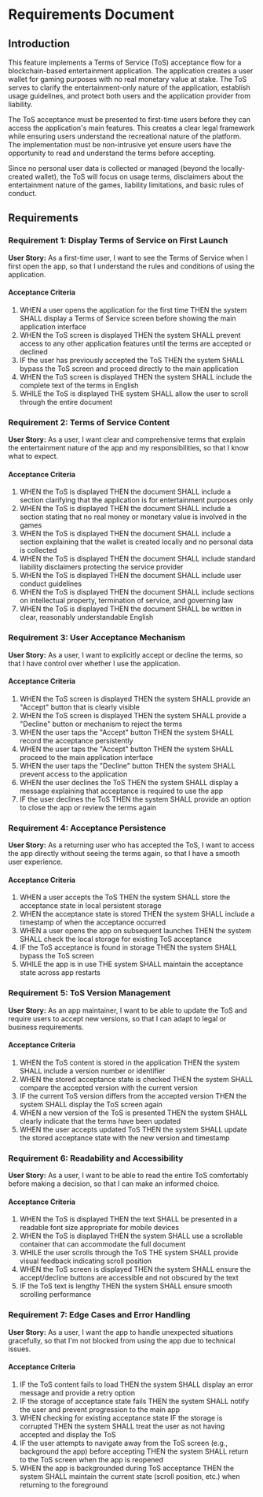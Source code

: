# Requirements Document

## Introduction

This feature implements a Terms of Service (ToS) acceptance flow for a blockchain-based entertainment application. The application creates a user wallet for gaming purposes with no real monetary value at stake. The ToS serves to clarify the entertainment-only nature of the application, establish usage guidelines, and protect both users and the application provider from liability.

The ToS acceptance must be presented to first-time users before they can access the application's main features. This creates a clear legal framework while ensuring users understand the recreational nature of the platform. The implementation must be non-intrusive yet ensure users have the opportunity to read and understand the terms before accepting.

Since no personal user data is collected or managed (beyond the locally-created wallet), the ToS will focus on usage terms, disclaimers about the entertainment nature of the games, liability limitations, and basic rules of conduct.

## Requirements

### Requirement 1: Display Terms of Service on First Launch
**User Story:** As a first-time user, I want to see the Terms of Service when I first open the app, so that I understand the rules and conditions of using the application.

#### Acceptance Criteria
1. WHEN a user opens the application for the first time THEN the system SHALL display a Terms of Service screen before showing the main application interface
2. WHEN the ToS screen is displayed THEN the system SHALL prevent access to any other application features until the terms are accepted or declined
3. IF the user has previously accepted the ToS THEN the system SHALL bypass the ToS screen and proceed directly to the main application
4. WHEN the ToS screen is displayed THEN the system SHALL include the complete text of the terms in English
5. WHILE the ToS is displayed THE system SHALL allow the user to scroll through the entire document

### Requirement 2: Terms of Service Content
**User Story:** As a user, I want clear and comprehensive terms that explain the entertainment nature of the app and my responsibilities, so that I know what to expect.

#### Acceptance Criteria
1. WHEN the ToS is displayed THEN the document SHALL include a section clarifying that the application is for entertainment purposes only
2. WHEN the ToS is displayed THEN the document SHALL include a section stating that no real money or monetary value is involved in the games
3. WHEN the ToS is displayed THEN the document SHALL include a section explaining that the wallet is created locally and no personal data is collected
4. WHEN the ToS is displayed THEN the document SHALL include standard liability disclaimers protecting the service provider
5. WHEN the ToS is displayed THEN the document SHALL include user conduct guidelines
6. WHEN the ToS is displayed THEN the document SHALL include sections on intellectual property, termination of service, and governing law
7. WHEN the ToS is displayed THEN the document SHALL be written in clear, reasonably understandable English

### Requirement 3: User Acceptance Mechanism
**User Story:** As a user, I want to explicitly accept or decline the terms, so that I have control over whether I use the application.

#### Acceptance Criteria
1. WHEN the ToS screen is displayed THEN the system SHALL provide an "Accept" button that is clearly visible
2. WHEN the ToS screen is displayed THEN the system SHALL provide a "Decline" button or mechanism to reject the terms
3. WHEN the user taps the "Accept" button THEN the system SHALL record the acceptance persistently
4. WHEN the user taps the "Accept" button THEN the system SHALL proceed to the main application interface
5. WHEN the user taps the "Decline" button THEN the system SHALL prevent access to the application
6. WHEN the user declines the ToS THEN the system SHALL display a message explaining that acceptance is required to use the app
7. IF the user declines the ToS THEN the system SHALL provide an option to close the app or review the terms again

### Requirement 4: Acceptance Persistence
**User Story:** As a returning user who has accepted the ToS, I want to access the app directly without seeing the terms again, so that I have a smooth user experience.

#### Acceptance Criteria
1. WHEN a user accepts the ToS THEN the system SHALL store the acceptance state in local persistent storage
2. WHEN the acceptance state is stored THEN the system SHALL include a timestamp of when the acceptance occurred
3. WHEN a user opens the app on subsequent launches THEN the system SHALL check the local storage for existing ToS acceptance
4. IF the ToS acceptance is found in storage THEN the system SHALL bypass the ToS screen
5. WHILE the app is in use THE system SHALL maintain the acceptance state across app restarts

### Requirement 5: ToS Version Management
**User Story:** As an app maintainer, I want to be able to update the ToS and require users to accept new versions, so that I can adapt to legal or business requirements.

#### Acceptance Criteria
1. WHEN the ToS content is stored in the application THEN the system SHALL include a version number or identifier
2. WHEN the stored acceptance state is checked THEN the system SHALL compare the accepted version with the current version
3. IF the current ToS version differs from the accepted version THEN the system SHALL display the ToS screen again
4. WHEN a new version of the ToS is presented THEN the system SHALL clearly indicate that the terms have been updated
5. WHEN the user accepts updated ToS THEN the system SHALL update the stored acceptance state with the new version and timestamp

### Requirement 6: Readability and Accessibility
**User Story:** As a user, I want to be able to read the entire ToS comfortably before making a decision, so that I can make an informed choice.

#### Acceptance Criteria
1. WHEN the ToS is displayed THEN the text SHALL be presented in a readable font size appropriate for mobile devices
2. WHEN the ToS is displayed THEN the system SHALL use a scrollable container that can accommodate the full document
3. WHILE the user scrolls through the ToS THE system SHALL provide visual feedback indicating scroll position
4. WHEN the ToS screen is displayed THEN the system SHALL ensure the accept/decline buttons are accessible and not obscured by the text
5. IF the ToS text is lengthy THEN the system SHALL ensure smooth scrolling performance

### Requirement 7: Edge Cases and Error Handling
**User Story:** As a user, I want the app to handle unexpected situations gracefully, so that I'm not blocked from using the app due to technical issues.

#### Acceptance Criteria
1. IF the ToS content fails to load THEN the system SHALL display an error message and provide a retry option
2. IF the storage of acceptance state fails THEN the system SHALL notify the user and prevent progression to the main app
3. WHEN checking for existing acceptance state IF the storage is corrupted THEN the system SHALL treat the user as not having accepted and display the ToS
4. IF the user attempts to navigate away from the ToS screen (e.g., background the app) before accepting THEN the system SHALL return to the ToS screen when the app is reopened
5. WHEN the app is backgrounded during ToS acceptance THEN the system SHALL maintain the current state (scroll position, etc.) when returning to the foreground
